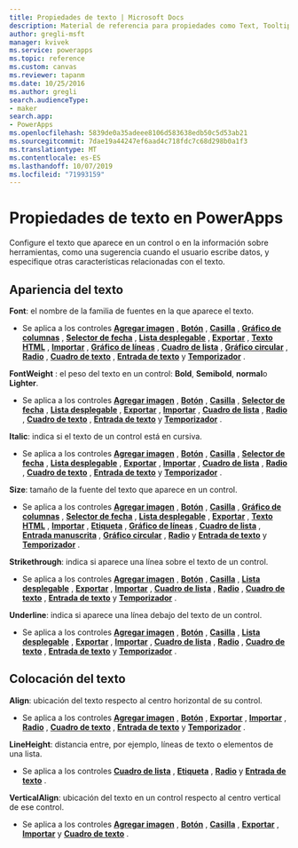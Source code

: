 ```yaml
---
title: Propiedades de texto | Microsoft Docs
description: Material de referencia para propiedades como Text, Tooltip y HintText
author: gregli-msft
manager: kvivek
ms.service: powerapps
ms.topic: reference
ms.custom: canvas
ms.reviewer: tapanm
ms.date: 10/25/2016
ms.author: gregli
search.audienceType:
- maker
search.app:
- PowerApps
ms.openlocfilehash: 5839de0a35adeee8106d583638edb50c5d53ab21
ms.sourcegitcommit: 7dae19a44247ef6aad4c718fdc7c68d298b0a1f3
ms.translationtype: MT
ms.contentlocale: es-ES
ms.lasthandoff: 10/07/2019
ms.locfileid: "71993159"
---
```

# <a name="text-properties-in-powerapps"></a>Propiedades de texto en PowerApps
Configure el texto que aparece en un control o en la información sobre herramientas, como una sugerencia cuando el usuario escribe datos, y especifique otras características relacionadas con el texto.

## <a name="text-appearance"></a>Apariencia del texto
**Font**: el nombre de la familia de fuentes en la que aparece el texto.

* Se aplica a los controles **[Agregar imagen](control-add-picture.md)** , **[Botón](control-button.md)** , **[Casilla](control-check-box.md)** , **[Gráfico de columnas](control-column-line-chart.md)** , **[Selector de fecha](control-date-picker.md)** , **[Lista desplegable](control-drop-down.md)** , **[Exportar](control-export-import.md)** , **[Texto HTML](control-html-text.md)** , **[Importar](control-export-import.md)** , **[Gráfico de líneas](control-text-box.md)** , **[Cuadro de lista](control-column-line-chart.md)** , **[Gráfico circular](control-list-box.md)** , **[Radio](control-pie-chart.md)** , **[Cuadro de texto](control-radio.md)** , **[Entrada de texto](control-text-input.md)** y **[Temporizador](control-timer.md)** .

**FontWeight** : el peso del texto en un control: **Bold**, **Semibold**, **normal**o **Lighter**.

* Se aplica a los controles **[Agregar imagen](control-add-picture.md)** , **[Botón](control-button.md)** , **[Casilla](control-check-box.md)** , **[Selector de fecha](control-date-picker.md)** , **[Lista desplegable](control-drop-down.md)** , **[Exportar](control-export-import.md)** , **[Importar](control-export-import.md)** , **[Cuadro de lista](control-text-box.md)** , **[Radio](control-list-box.md)** , **[Cuadro de texto](control-radio.md)** , **[Entrada de texto](control-text-input.md)** y **[Temporizador](control-timer.md)** .

**Italic**: indica si el texto de un control está en cursiva.

* Se aplica a los controles **[Agregar imagen](control-add-picture.md)** , **[Botón](control-button.md)** , **[Casilla](control-check-box.md)** , **[Selector de fecha](control-date-picker.md)** , **[Lista desplegable](control-drop-down.md)** , **[Exportar](control-export-import.md)** , **[Importar](control-export-import.md)** , **[Cuadro de lista](control-text-box.md)** , **[Radio](control-list-box.md)** , **[Cuadro de texto](control-radio.md)** , **[Entrada de texto](control-text-input.md)** y **[Temporizador](control-timer.md)** .

**Size**: tamaño de la fuente del texto que aparece en un control.

* Se aplica a los controles **[Agregar imagen](control-add-picture.md)** , **[Botón](control-button.md)** , **[Casilla](control-check-box.md)** , **[Gráfico de columnas](control-column-line-chart.md)** , **[Selector de fecha](control-date-picker.md)** , **[Lista desplegable](control-drop-down.md)** , **[Exportar](control-export-import.md)** , **[Texto HTML](control-html-text.md)** , **[Importar](control-export-import.md)** , **[Etiqueta](control-text-box.md)** , **[Gráfico de líneas](control-column-line-chart.md)** , **[Cuadro de lista](control-list-box.md)** , **[Entrada manuscrita](control-pen-input.md)** , **[Gráfico circular](control-pie-chart.md)** , **[Radio](control-radio.md)** y **[Entrada de texto](control-text-input.md)** y **[Temporizador](control-timer.md)** .

**Strikethrough**: indica si aparece una línea sobre el texto de un control.

* Se aplica a los controles **[Agregar imagen](control-add-picture.md)** , **[Botón](control-button.md)** , **[Casilla](control-check-box.md)** , **[Lista desplegable](control-drop-down.md)** , **[Exportar](control-export-import.md)** , **[Importar](control-export-import.md)** , **[Cuadro de lista](control-text-box.md)** , **[Radio](control-list-box.md)** , **[Cuadro de texto](control-radio.md)** , **[Entrada de texto](control-text-input.md)** y **[Temporizador](control-timer.md)** .

**Underline**: indica si aparece una línea debajo del texto de un control.

* Se aplica a los controles **[Agregar imagen](control-add-picture.md)** , **[Botón](control-button.md)** , **[Casilla](control-check-box.md)** , **[Lista desplegable](control-drop-down.md)** , **[Exportar](control-export-import.md)** , **[Importar](control-export-import.md)** , **[Cuadro de lista](control-text-box.md)** , **[Radio](control-list-box.md)** , **[Cuadro de texto](control-radio.md)** , **[Entrada de texto](control-text-input.md)** y **[Temporizador](control-timer.md)** .

## <a name="text-placement"></a>Colocación del texto
**Align**: ubicación del texto respecto al centro horizontal de su control.

* Se aplica a los controles **[Agregar imagen](control-add-picture.md)** , **[Botón](control-button.md)** , **[Exportar](control-export-import.md)** , **[Importar](control-export-import.md)** , **[Radio](control-text-box.md)** , **[Cuadro de texto](control-radio.md)** , **[Entrada de texto](control-text-input.md)** y **[Temporizador](control-timer.md)** .

**LineHeight**: distancia entre, por ejemplo, líneas de texto o elementos de una lista.

* Se aplica a los controles **[Cuadro de lista](control-list-box.md)** , **[Etiqueta](control-text-box.md)** , **[Radio](control-radio.md)** y **[Entrada de texto](control-text-input.md)** .

**VerticalAlign**: ubicación del texto en un control respecto al centro vertical de ese control.

* Se aplica a los controles **[Agregar imagen](control-add-picture.md)** , **[Botón](control-button.md)** , **[Casilla](control-check-box.md)** , **[Exportar](control-export-import.md)** , **[Importar](control-export-import.md)** y **[Cuadro de texto](control-text-box.md)** .

